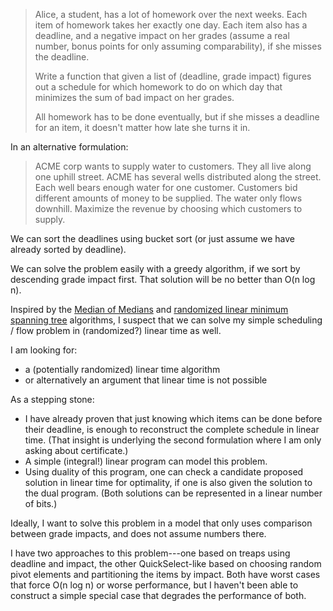> Alice, a student, has a lot of homework over the next weeks.  Each item of homework takes her exactly one day.  Each item also has a deadline, and a negative impact on her grades (assume a real number, bonus points for only assuming comparability), if she misses the deadline.
>
> Write a function that given a list of (deadline, grade impact) figures out a schedule for which homework to do on which day that minimizes the sum of bad impact on her grades.
>
> All homework has to be done eventually, but if she misses a deadline for an item, it doesn't matter how late she turns it in.

In an alternative formulation:

> ACME corp wants to supply water to customers.  They all live along one uphill street.  ACME has several wells distributed along the street.  Each well bears enough water for one customer.  Customers bid different amounts of money to be supplied.  The water only flows downhill.  Maximize the revenue by choosing which customers to supply.

We can sort the deadlines using bucket sort (or just assume we have already sorted by deadline).

We can solve the problem easily with a greedy algorithm, if we sort by descending grade impact first.  That solution will be no better than O(n log n).

Inspired by the [Median of Medians](https://en.wikipedia.org/wiki/Median_of_medians) and [randomized linear minimum spanning tree](https://en.wikipedia.org/wiki/Expected_linear_time_MST_algorithm) algorithms, I suspect that we can solve my simple scheduling / flow problem in (randomized?) linear time as well.

I am looking for:

 - a (potentially randomized) linear time algorithm
 - or alternatively an argument that linear time is not possible

As a stepping stone:

 - I have already proven that just knowing which items can be done before their deadline, is enough to reconstruct the complete schedule in linear time.  (That insight is underlying the second formulation where I am only asking about certificate.)
 - A simple (integral!) linear program can model this problem.
 - Using duality of this program, one can check a candidate proposed solution in linear time for optimality, if one is also given the solution to the dual program.  (Both solutions can be represented in a linear number of bits.)

Ideally, I want to solve this problem in a model that only uses comparison between grade impacts, and does not assume numbers there.

I have two approaches to this problem---one based on treaps using deadline and impact, the other QuickSelect-like based on choosing random pivot elements and partitioning the items by impact.  Both have worst cases that force O(n log n) or worse performance, but I haven't been able to construct a simple special case that degrades the performance of both.
